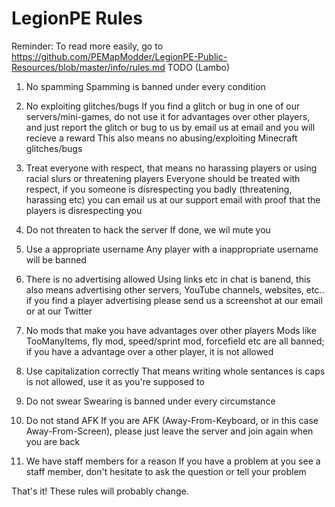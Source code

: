 LegionPE Rules
===
Reminder: To read more easily, go to https://github.com/PEMapModder/LegionPE-Public-Resources/blob/master/info/rules.md
TODO (Lambo)

1) No spamming
  Spamming is banned under every condition
  
2) No exploiting glitches/bugs
  If you find a glitch or bug in one of our servers/mini-games, do not use it for advantages over other players, and just report
  the glitch or bug to us by email us at email and you will recieve a reward
  This also means no abusing/exploiting Minecraft glitches/bugs
3) Treat everyone with respect, that means no harassing players or using racial slurs or threatening players
  Everyone should be treated with respect, if you someone is disrespecting you badly (threatening, harassing etc) you can email
  us at our support email with proof that the players is disrespecting you
  
4) Do not threaten to hack the server
  If done, we wil mute you
  
5) Use a appropriate username
  Any player with a inappropriate username will be banned
  
6) There is no advertising allowed
  Using links etc in chat is banend, this also means advertising other servers, YouTube channels, websites, etc.. if you find a
  player advertising please send us a screenshot at our email or at our Twitter

7) No mods that make you have advantages over other players
  Mods like TooManyItems, fly mod, speed/sprint mod, forcefield etc are all banned; if you have a advantage over a other player,
  it is not allowed

8) Use capitalization correctly
  That means writing whole sentances is caps is not allowed, use it as you're supposed to

9) Do not swear
  Swearing is banned under every circumstance

10) Do not stand AFK
  If you are AFK (Away-From-Keyboard, or in this case Away-From-Screen), please just leave the server and join again when you are
  back

11) We have staff members for a reason
  If you have a problem at you see a staff member, don't hesitate to ask the question or tell your problem
  
That's it! These rules will probably change.
